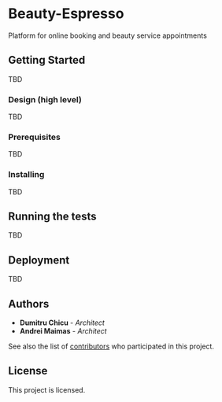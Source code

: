 # Beauty-Espresso

Platform for online booking and beauty service appointments

## Getting Started

TBD


### Design (high level)
TBD

### Prerequisites

TBD

### Installing

TBD


## Running the tests
TBD



## Deployment

TBD



## Authors

* **Dumitru Chicu** - *Architect* 
* **Andrei Maimas** - *Architect* 

See also the list of [contributors](https://github.com/your/project/contributors) who participated in this project.

## License

This project is licensed. 
<!--
- see the [LICENSE.md](LICENSE.md) file for details
-->



